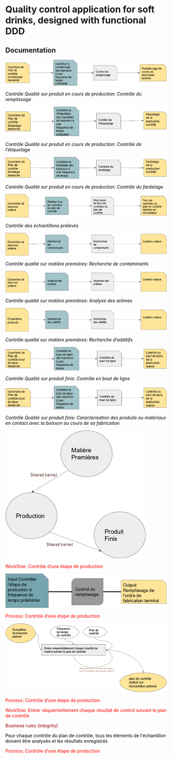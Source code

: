 # Quality control application for soft drinks, designed with functional DDD


## Documentation

![](readme-img/drinks_quality_app_event_storming0.png)

<span style="color:#000000"> _Contrôle Qualité sur produit en cours de production: Contrôle du remplissage_ </span>

![](readme-img/drinks_quality_app_event_storming1.png)

<span style="color:#000000"> _Contrôle Qualité sur produit en cours de production: Contrôle de l’étiquetage_ </span>

![](readme-img/drinks_quality_app_event_storming2.png)

<span style="color:#000000"> _Contrôle Qualité sur produit en cours de production: Contrôle du fardelage_ </span>

![](readme-img/drinks_quality_app_event_storming3.png)

<span style="color:#000000"> _Contrôle des échantillons prélevés_ </span>

![](readme-img/drinks_quality_app_event_storming4.png)

<span style="color:#000000"> _Contrôle qualité sur matière premières: Recherche de contaminants_ </span>

![](readme-img/drinks_quality_app_event_storming5.png)

<span style="color:#000000"> _Contrôle qualité sur matière premières: Analyse des arômes_ </span>

![](readme-img/drinks_quality_app_event_storming6.png)

<span style="color:#000000"> _Contrôle qualité sur matière premières: Recherche d’additifs_ </span>

![](readme-img/drinks_quality_app_event_storming7.png)

<span style="color:#000000"> _Contrôle Qualité sur produit finis: Contrôle en bout de ligne_ </span>

![](readme-img/drinks_quality_app_event_storming8.png)

<span style="color:#000000"> _Contrôle Qualité sur produit finis: Caractérisation des produits ou matériaux en contact avec la boisson au cours de sa fabrication_ </span>

![](readme-img/drinks_quality_app_event_storming9.png)

<span style="color:#FF0000">Workflow: Contrôle d’une étape de production</span>

![](readme-img/drinks_quality_app_event_storming10.png)

<span style="color:#FF0000">Process: Contrôle d’une étape de production</span>

![](readme-img/drinks_quality_app_event_storming11.png)

<span style="color:#FF0000">Process: Contrôle d’une étape de production </span>

<span style="color:#FF0000">Workflow: Entrer séquentiellement chaque résultat de control suivant le plan de contrôle</span>

<span style="color:#980000">Business rules \(integrity\)</span>

<span style="color:#000000">Pour chaque contrôle du plan de contrôle\, tous les éléments de l'échantillon doivent être analysés et les résultats enregistrés</span>

<span style="color:#FF0000">Process: Contrôle d’une étape de production </span>

